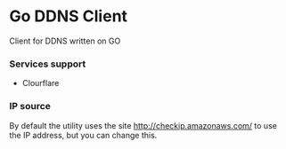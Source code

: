# Go DDNS Client
Client for DDNS written on GO

### Services support
- Clourflare


### IP source

By default the utility uses the site http://checkip.amazonaws.com/ to use the IP address, but you can change this.